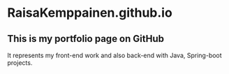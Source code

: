 # RaisaKemppainen.github.io

## This is my portfolio page on GitHub

It represents my front-end work and also back-end with Java, Spring-boot projects.
